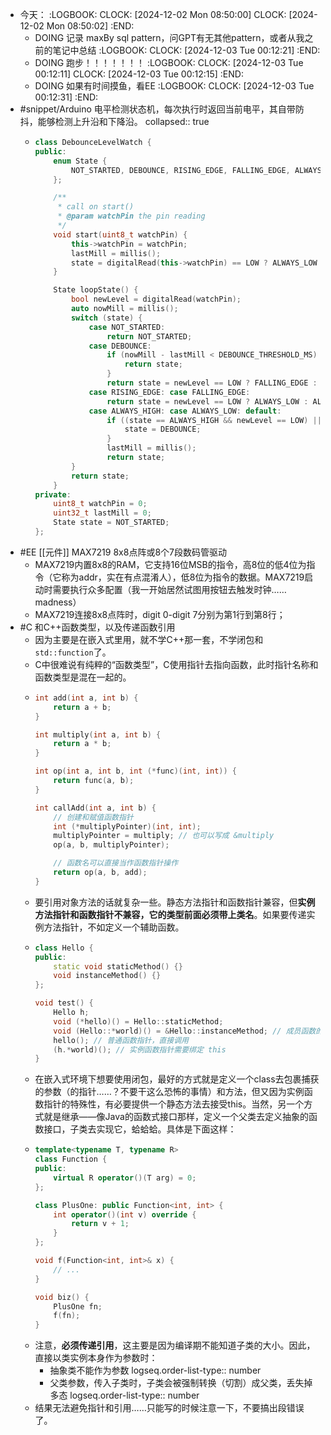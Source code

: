 - 今天：
  :LOGBOOK:
  CLOCK: [2024-12-02 Mon 08:50:00]
  CLOCK: [2024-12-02 Mon 08:50:02]
  :END:
	- DOING 记录 maxBy sql pattern，问GPT有无其他pattern，或者从我之前的笔记中总结
	  :LOGBOOK:
	  CLOCK: [2024-12-03 Tue 00:12:21]
	  :END:
	- DOING 跑步！！！！！！！
	  :LOGBOOK:
	  CLOCK: [2024-12-03 Tue 00:12:11]
	  CLOCK: [2024-12-03 Tue 00:12:15]
	  :END:
	- DOING 如果有时间摸鱼，看EE
	  :LOGBOOK:
	  CLOCK: [2024-12-03 Tue 00:12:31]
	  :END:
- #snippet/Arduino 电平检测状态机，每次执行时返回当前电平，其自带防抖，能够检测上升沿和下降沿。
  collapsed:: true
	- ```C++
	  class DebounceLevelWatch {
	  public:
	      enum State {
	          NOT_STARTED, DEBOUNCE, RISING_EDGE, FALLING_EDGE, ALWAYS_LOW, ALWAYS_HIGH
	      };
	  
	      /**
	       * call on start()
	       * @param watchPin the pin reading
	       */
	      void start(uint8_t watchPin) {
	          this->watchPin = watchPin;
	          lastMill = millis();
	          state = digitalRead(this->watchPin) == LOW ? ALWAYS_LOW : ALWAYS_HIGH;
	      }
	  
	      State loopState() {
	          bool newLevel = digitalRead(watchPin);
	          auto nowMill = millis();
	          switch (state) {
	              case NOT_STARTED:
	                  return NOT_STARTED;
	              case DEBOUNCE:
	                  if (nowMill - lastMill < DEBOUNCE_THRESHOLD_MS) {
	                      return state;
	                  }
	                  return state = newLevel == LOW ? FALLING_EDGE : RISING_EDGE;
	              case RISING_EDGE: case FALLING_EDGE:
	                  return state = newLevel == LOW ? ALWAYS_LOW : ALWAYS_HIGH;
	              case ALWAYS_HIGH: case ALWAYS_LOW: default:
	                  if ((state == ALWAYS_HIGH && newLevel == LOW) || (state == ALWAYS_LOW && newLevel == HIGH)) {
	                      state = DEBOUNCE;
	                  }
	                  lastMill = millis();
	                  return state;
	          }
	          return state;
	      }   
	  private: 
	      uint8_t watchPin = 0;
	      uint32_t lastMill = 0;
	      State state = NOT_STARTED;
	  };
	  ```
- #EE [[元件]] MAX7219 8x8点阵或8个7段数码管驱动
	- MAX7219内置8x8的RAM，它支持16位MSB的指令，高8位的低4位为指令（它称为addr，实在有点混淆人），低8位为指令的数据。MAX7219启动时需要执行众多配置（我一开始居然试图用按钮去触发时钟……madness）
	- MAX7219连接8x8点阵时，digit 0-digit 7分别为第1行到第8行；
- #C 和C++函数类型，以及传递函数引用
	- 因为主要是在嵌入式里用，就不学C++那一套，不学闭包和`std::function`了。
	- C中很难说有纯粹的“函数类型”，C使用指针去指向函数，此时指针名称和函数类型是混在一起的。
	- ```C
	  int add(int a, int b) {
	      return a + b;
	  }
	  
	  int multiply(int a, int b) {
	      return a * b;
	  }
	  
	  int op(int a, int b, int (*func)(int, int)) {
	      return func(a, b);
	  }
	  
	  int callAdd(int a, int b) {
	      // 创建和赋值函数指针
	      int (*multiplyPointer)(int, int);
	      multiplyPointer = multiply; // 也可以写成 &multiply
	      op(a, b, multiplyPointer);
	  
	      // 函数名可以直接当作函数指针操作
	      return op(a, b, add);
	  }
	  ```
	- 要引用对象方法的话就复杂一些。静态方法指针和函数指针兼容，但**实例方法指针和函数指针不兼容，它的类型前面必须带上类名**。如果要传递实例方法指针，不如定义一个辅助函数。
	- ```C++
	  class Hello {
	  public:
	      static void staticMethod() {}
	      void instanceMethod() {}
	  };
	  
	  void test() {
	      Hello h;
	      void (*hello)() = Hello::staticMethod;
	      void (Hello::*world)() = &Hello::instanceMethod; // 成员函数的 & 不能省略
	      hello(); // 普通函数指针，直接调用
	      (h.*world)(); // 实例函数指针需要绑定 this
	  }
	  ```
	- 在嵌入式环境下想要使用闭包，最好的方式就是定义一个class去包裹捕获的参数（的指针……？不要干这么恐怖的事情）和方法，但又因为实例函数指针的特殊性，有必要提供一个静态方法去接受this。当然，另一个方式就是继承——像Java的函数式接口那样，定义一个父类去定义抽象的函数接口，子类去实现它，蛤蛤蛤。具体是下面这样：
	- ```C++
	  template<typename T, typename R>
	  class Function {
	  public:
	      virtual R operator()(T arg) = 0;
	  };
	  
	  class PlusOne: public Function<int, int> {
	      int operator()(int v) override {
	          return v + 1;
	      }
	  };
	  
	  void f(Function<int, int>& x) {
	      // ...
	  }
	  
	  void biz() {
	      PlusOne fn;
	      f(fn);
	  }
	  ```
	- 注意，**必须传递引用**，这主要是因为编译期不能知道子类的大小。因此，直接以类实例本身作为参数时：
		- 抽象类不能作为参数
		  logseq.order-list-type:: number
		- 父类参数，传入子类时，子类会被强制转换（切割）成父类，丢失掉多态
		  logseq.order-list-type:: number
	- 结果无法避免指针和引用……只能写的时候注意一下，不要搞出段错误了。